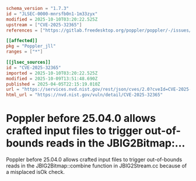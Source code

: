```toml
schema_version = "1.7.3"
id = "JLSEC-0000-mnrsfb0n1-1m33zyx"
modified = 2025-10-10T03:20:22.525Z
upstream = ["CVE-2025-32365"]
references = ["https://gitlab.freedesktop.org/poppler/poppler/-/issues/1577", "https://gitlab.freedesktop.org/poppler/poppler/-/merge_requests/1792"]

[[affected]]
pkg = "Poppler_jll"
ranges = ["*"]

[[jlsec_sources]]
id = "CVE-2025-32365"
imported = 2025-10-10T03:20:22.525Z
modified = 2025-10-09T13:51:48.690Z
published = 2025-04-05T22:15:19.010Z
url = "https://services.nvd.nist.gov/rest/json/cves/2.0?cveId=CVE-2025-32365"
html_url = "https://nvd.nist.gov/vuln/detail/CVE-2025-32365"
```

# Poppler before 25.04.0 allows crafted input files to trigger out-of-bounds reads in the JBIG2Bitmap:...

Poppler before 25.04.0 allows crafted input files to trigger out-of-bounds reads in the JBIG2Bitmap::combine function in JBIG2Stream.cc because of a misplaced isOk check.

